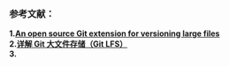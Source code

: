 

### 参考文献：
**1.[An open source Git extension for versioning large files](https://git-lfs.github.com/)**   
**2.[详解 Git 大文件存储（Git LFS）](https://zhuanlan.zhihu.com/p/146683392)**   
**3.**